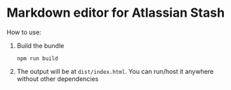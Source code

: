 # Markdown editor for Atlassian Stash

How to use:
1. Build the bundle

    ```
    npm run build
    ```
  
2. The output will be at `dist/index.html`. You can run/host it anywhere without other dependencies
